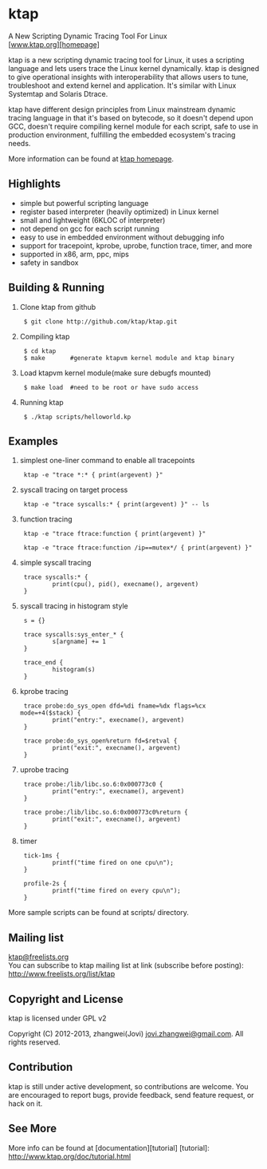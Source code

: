 # ktap

A New Scripting Dynamic Tracing Tool For Linux  
[www.ktap.org][homepage]

ktap is a new scripting dynamic tracing tool for Linux,
it uses a scripting language and lets users trace the Linux kernel dynamically.
ktap is designed to give operational insights with interoperability
that allows users to tune, troubleshoot and extend kernel and application.
It's similar with Linux Systemtap and Solaris Dtrace.

ktap have different design principles from Linux mainstream dynamic tracing
language in that it's based on bytecode, so it doesn't depend upon GCC,
doesn't require compiling kernel module for each script, safe to use in
production environment, fulfilling the embedded ecosystem's tracing needs.

More information can be found at [ktap homepage][homepage].

[homepage]: http://www.ktap.org

## Highlights

  * simple but powerful scripting language
  * register based interpreter (heavily optimized) in Linux kernel
  * small and lightweight (6KLOC of interpreter)
  * not depend on gcc for each script running
  * easy to use in embedded environment without debugging info
  * support for tracepoint, kprobe, uprobe, function trace, timer, and more
  * supported in x86, arm, ppc, mips
  * safety in sandbox

## Building & Running

1. Clone ktap from github

        $ git clone http://github.com/ktap/ktap.git

2. Compiling ktap

        $ cd ktap
        $ make       #generate ktapvm kernel module and ktap binary

3. Load ktapvm kernel module(make sure debugfs mounted)

        $ make load  #need to be root or have sudo access

4. Running ktap

        $ ./ktap scripts/helloworld.kp


## Examples

1. simplest one-liner command to enable all tracepoints

        ktap -e "trace *:* { print(argevent) }"

2. syscall tracing on target process

        ktap -e "trace syscalls:* { print(argevent) }" -- ls

3. function tracing

        ktap -e "trace ftrace:function { print(argevent) }"

        ktap -e "trace ftrace:function /ip==mutex*/ { print(argevent) }"

4. simple syscall tracing

        trace syscalls:* {
                print(cpu(), pid(), execname(), argevent)
        }

5. syscall tracing in histogram style

        s = {}

        trace syscalls:sys_enter_* {
                s[argname] += 1
        }

        trace_end {
                histogram(s)
        }

6. kprobe tracing

        trace probe:do_sys_open dfd=%di fname=%dx flags=%cx mode=+4($stack) {
                print("entry:", execname(), argevent)
        }

        trace probe:do_sys_open%return fd=$retval {
                print("exit:", execname(), argevent)
        }

7. uprobe tracing

        trace probe:/lib/libc.so.6:0x000773c0 {
                print("entry:", execname(), argevent)
        }

        trace probe:/lib/libc.so.6:0x000773c0%return {
                print("exit:", execname(), argevent)
        }

8. timer

        tick-1ms {
                printf("time fired on one cpu\n");
        }

        profile-2s {
                printf("time fired on every cpu\n");
        }

More sample scripts can be found at scripts/ directory.

## Mailing list

ktap@freelists.org  
You can subscribe to ktap mailing list at link (subscribe before posting):
http://www.freelists.org/list/ktap


## Copyright and License

ktap is licensed under GPL v2

Copyright (C) 2012-2013, zhangwei(Jovi) <jovi.zhangwei@gmail.com>.
All rights reserved.  


## Contribution

ktap is still under active development, so contributions are welcome.
You are encouraged to report bugs, provide feedback, send feature request,
or hack on it.


## See More

More info can be found at [documentation][tutorial]
[tutorial]: http://www.ktap.org/doc/tutorial.html

